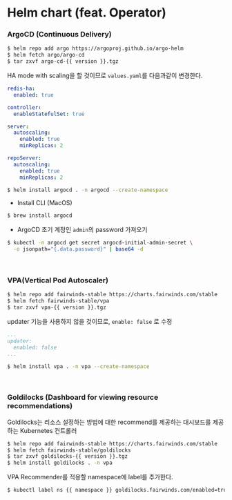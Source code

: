 # Helm chart (feat. Operator)

### ArgoCD (Continuous Delivery)
```bash
$ helm repo add argo https://argoproj.github.io/argo-helm
$ helm fetch argo/argo-cd
$ tar zxvf argo-cd-{{ version }}.tgz
```

HA mode with scaling을 할 것이므로 `values.yaml`를 다음과같이 변경한다.
```yaml
redis-ha:
  enabled: true

controller:
  enableStatefulSet: true

server:
  autoscaling:
    enabled: true
    minReplicas: 2

repoServer:
  autoscaling:
    enabled: true
    minReplicas: 2
```
```bash
$ helm install argocd . -n argocd --create-namespace
```

* Install CLI (MacOS)
```bash
$ brew install argocd
```

* ArgoCD 초기 계정인 `admin`의 password 가져오기
```bash
$ kubectl -n argocd get secret argocd-initial-admin-secret \
  -o jsonpath="{.data.password}" | base64 -d
```

<br>

### VPA(Vertical Pod Autoscaler)
```bash
$ helm repo add fairwinds-stable https://charts.fairwinds.com/stable
$ helm fetch fairwinds-stable/vpa
$ tar zxvf vpa-{{ version }}.tgz
```

updater 기능을 사용하지 않을 것이므로, `enable: false` 로 수정
```yaml
...
updater:
  enabled: false
...
```

```bash
$ helm install vpa . -n vpa --create-namespace
```

<br>

### Goldilocks (Dashboard for viewing resource recommendations)
Goldilocks는 리소스 설정하는 방법에 대한 recommend를 제공하는 대시보드를 제공하는 Kubernetes 컨트롤러
```bash
$ helm repo add fairwinds-stable https://charts.fairwinds.com/stable
$ helm fetch fairwinds-stable/goldilocks
$ tar zxvf goldilocks-{{ version }}.tgz
$ helm install goldilocks . -n vpa
```

VPA Recommender를 적용할 namespace에 label를 추가한다.
```bash
$ kubectl label ns {{ namespace }} goldilocks.fairwinds.com/enabled=true
```